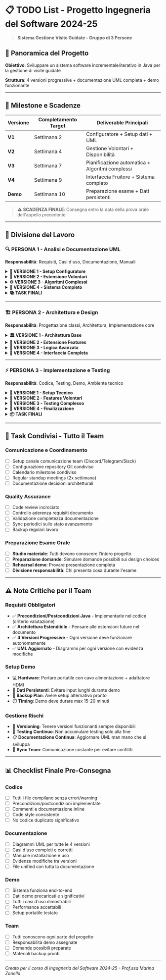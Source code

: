# 📋 TODO List - Progetto Ingegneria del Software 2024-25

> **Sistema Gestione Visite Guidate - Gruppo di 3 Persone**

## 🎯 Panoramica del Progetto

**Obiettivo**: Sviluppare un sistema software incrementale/iterativo in Java per la gestione di visite guidate

**Struttura**: 4 versioni progressive + documentazione UML completa + demo funzionante

---

## 📅 Milestone e Scadenze

| Versione | Completamento Target | Deliverable Principali |
|----------|---------------------|------------------------|
| **V1** | Settimana 2 | Configuratore + Setup dati + UML |
| **V2** | Settimana 4 | Gestione Volontari + Disponibilità |
| **V3** | Settimana 7 | Pianificazione automatica + Algoritmi complessi |
| **V4** | Settimana 9 | Interfaccia Fruitore + Sistema completo |
| **Demo** | Settimana 10 | Preparazione esame + Dati persistenti |

> ⚠️ **SCADENZA FINALE**: Consegna entro la data della prova orale dell'appello precedente

---

## 👥 Divisione del Lavoro

### 🔍 **PERSONA 1** - Analisi e Documentazione UML
**Responsabilità**: Requisiti, Casi d'uso, Documentazione, Manuali

<details>
<summary><strong>📝 VERSIONE 1 - Setup Configuratore</strong></summary>

#### Analisi Requisiti V1
- [ ] Studiare requisiti funzionali configuratore
- [ ] Identificare setup iniziale (ambito territoriale, luoghi, volontari)
- [ ] Definire flussi di autenticazione

#### Casi d'uso Testuali V1  
- [ ] UC: Autenticazione configuratore
- [ ] UC: Creazione ambito territoriale
- [ ] UC: Aggiunta luoghi di interesse
- [ ] UC: Registrazione volontari
- [ ] UC: Gestione tipi visita
- [ ] UC: Visualizzazione dati esistenti
- [ ] UC: Gestione date precluse

#### Diagrammi UML V1
- [ ] Diagramma casi d'uso V1
- [ ] Identificazione attori e relazioni
- [ ] Documentazione vincoli e precondizioni

</details>

<details>
<summary><strong>🔧 VERSIONE 2 - Estensione Volontari</strong></summary>

#### Casi d'uso Aggiuntivi V2
- [ ] UC: Autenticazione volontario
- [ ] UC: Dichiarazione disponibilità mensile
- [ ] UC: Modifica disponibilità esistente
- [ ] UC: Visualizzazione proprie disponibilità

#### Aggiornamento UML V2
- [ ] Integrare nuovi casi d'uso nel diagramma
- [ ] Evidenziare modifiche rispetto a V1
- [ ] Aggiornare relazioni tra attori

</details>

<details>
<summary><strong>⚙️ VERSIONE 3 - Algoritmi Complessi</strong></summary>

#### Documentazione Algoritmi
- [ ] Algoritmo pianificazione mensile visite
- [ ] Logica gestione vincoli temporali
- [ ] Regole assegnazione volontari
- [ ] Gestione effetti collaterali rimozioni

#### Casi d'uso Complessi V3
- [ ] UC: Pianificazione automatica mensile
- [ ] UC: Rimozione luoghi (con effetti collaterali)
- [ ] UC: Rimozione volontari (con gestione conflitti)
- [ ] UC: Rimozione tipi visita

</details>

<details>
<summary><strong>👤 VERSIONE 4 - Sistema Completo</strong></summary>

#### Casi d'uso Fruitore
- [ ] UC: Visualizzazione calendario visite
- [ ] UC: Iscrizione a visita confermata
- [ ] UC: Disdetta prenotazione
- [ ] UC: Gestione codice prenotazione

#### Finalizzazione UML
- [ ] Diagramma casi d'uso completo
- [ ] Documentazione finale tutti gli attori

</details>

<details>
<summary><strong>📚 TASK FINALI</strong></summary>

#### Documentazione Utente
- [ ] Manuale installazione ambiente
- [ ] Manuale utilizzo sistema
- [ ] Documentazione help inline
- [ ] Guida risoluzione problemi comuni

#### Raccolta Materiali
- [ ] Unificare documentazione in file unico
- [ ] Controllo formattazione e coerenza
- [ ] Revisione finale contenuti

</details>

---

### 🏗️ **PERSONA 2** - Architettura e Design
**Responsabilità**: Progettazione classi, Architettura, Implementazione core

<details>
<summary><strong>🏛️ VERSIONE 1 - Architettura Base</strong></summary>

#### Progettazione Sistema
- [ ] Definire architettura stand-alone
- [ ] Progettare separazione logica back-end/front-end
- [ ] Definire pattern architetturali utilizzati
- [ ] Pianificare estensibilità futura

#### Diagramma Classi V1
- [ ] Classe `Configuratore`
- [ ] Classe `Luogo` (con coordinate, descrizione)
- [ ] Classe `TipoVisita` (durata, numero partecipanti)
- [ ] Classe `Volontario` (con competenze)
- [ ] Relazioni e molteplicità
- [ ] Attributi e metodi principali

#### Implementazione Core V1
- [ ] Sistema autenticazione configuratore
- [ ] Gestione persistenza dati (file/database)
- [ ] Classi entità principali
- [ ] Validazione input dati

</details>

<details>
<summary><strong>🔄 VERSIONE 2 - Estensione Features</strong></summary>

#### Aggiornamento Architettura V2
- [ ] Aggiornare diagramma classi per volontari
- [ ] Classe `Disponibilita` (giorni/orari)
- [ ] Metodi gestione disponibilità
- [ ] Integrazione con sistema esistente

#### Implementazione V2
- [ ] Sistema autenticazione volontario
- [ ] Interfaccia dichiarazione disponibilità
- [ ] Validazione sovrapposizioni temporali
- [ ] Persistenza nuovi dati

</details>

<details>
<summary><strong>🧠 VERSIONE 3 - Logica Avanzata</strong></summary>

#### Algoritmi Pianificazione
- [ ] Classe `PianificatoreVisite`
- [ ] Algoritmo ottimizzazione assegnazioni
- [ ] Gestione vincoli multipli (tempo, competenze, disponibilità)
- [ ] Sistema notifiche conflitti

#### Gestione Rimozioni
- [ ] Algoritmo cascata effetti rimozione luoghi
- [ ] Gestione cancellazione volontari con visite assegnate
- [ ] Sistema backup/rollback operazioni critiche
- [ ] Validazione consistenza dati

#### Refactoring
- [ ] Ottimizzare design per performance
- [ ] Implementare pattern Strategy per algoritmi
- [ ] Preparare architettura per V4

</details>

<details>
<summary><strong>🎨 VERSIONE 4 - Interfaccia Completa</strong></summary>

#### Front-end Fruitore
- [ ] Classe `Fruitore`
- [ ] Interfaccia calendario visite
- [ ] Sistema prenotazioni con codici
- [ ] Gestione disdette e modifiche

#### Finalizzazione
- [ ] Diagramma classi finale completo
- [ ] Documentazione design decisions
- [ ] Code review architettura
- [ ] Preparazione per demo

</details>

---

### ⚡ **PERSONA 3** - Implementazione e Testing
**Responsabilità**: Codice, Testing, Demo, Ambiente tecnico

<details>
<summary><strong>🔧 VERSIONE 1 - Setup Tecnico</strong></summary>

#### Setup Progetto
- [ ] Configurare ambiente Java (JDK, IDE)
- [ ] Setup sistema build (Maven/Gradle)
- [ ] Struttura directory progetto
- [ ] Configurare Git repository
- [ ] Setup CI/CD se necessario

#### Persistenza e I/O
- [ ] Sistema salvataggio/caricamento dati
- [ ] Interfaccia utente testuale
- [ ] Gestione file configurazione
- [ ] Logging e debugging tools

#### Testing V1
- [ ] Unit test classi base
- [ ] Test autenticazione configuratore
- [ ] Test CRUD operazioni base
- [ ] Validazione persistenza dati

</details>

<details>
<summary><strong>🔄 VERSIONE 2 - Features Volontari</strong></summary>

#### Implementazione V2
- [ ] Sistema gestione volontari completo
- [ ] Validazione input disponibilità
- [ ] Interfaccia utente per volontari
- [ ] Integrazione con dati esistenti

#### Testing V2
- [ ] Test autenticazione volontario
- [ ] Test gestione disponibilità
- [ ] Test integrazione V1-V2
- [ ] Regression testing
- [ ] Performance testing base

</details>

<details>
<summary><strong>🧪 VERSIONE 3 - Testing Complesso</strong></summary>

#### Testing Algoritmi
- [ ] Test pianificazione mensile
- [ ] Test edge cases algoritmi
- [ ] Test gestione rimozioni e cascate
- [ ] Test vincoli temporali complessi
- [ ] Test scenarios limite (no disponibilità, conflitti)

#### Preparazione Dati Demo
- [ ] **2 Configuratori** con credenziali test
- [ ] **2 Volontari** con disponibilità varie
- [ ] **3 Fruitori** (per test prenotazioni)
- [ ] **2 Luoghi** con descrizioni complete
- [ ] **3 Tipi visita** diversi
- [ ] **5 Visite proposte**, 2 confermate, 1 cancellata
- [ ] Dataset persistente per demo rapida

</details>

<details>
<summary><strong>🚀 VERSIONE 4 - Finalizzazione</strong></summary>

#### Implementazione Front-end
- [ ] Interfaccia fruitore completa
- [ ] Sistema iscrizioni con codici
- [ ] Gestione disdette
- [ ] Notifiche e feedback utente

#### Testing Finale
- [ ] End-to-end testing tutti i flussi
- [ ] User acceptance testing
- [ ] Performance testing carico
- [ ] Security testing basic
- [ ] Cross-platform testing

#### Preparazione Demo
- [ ] Script dimostrazione completa
- [ ] Setup portatile con ambiente
- [ ] Test su macchina pulita
- [ ] Backup dati demo
- [ ] Documentazione troubleshooting

</details>

<details>
<summary><strong>📦 TASK FINALI</strong></summary>

#### Packaging e Delivery
- [ ] Creazione eseguibili (.jar)
- [ ] Packaging codice sorgente
- [ ] Preparazione file README
- [ ] Upload materiali su Moodle
- [ ] Verifica integrità file consegnati

</details>

---

## 🤝 Task Condivisi - Tutto il Team

### Comunicazione e Coordinamento
- [ ] Setup canale comunicazione team (Discord/Telegram/Slack)
- [ ] Configurazione repository Git condiviso
- [ ] Calendario milestone condiviso
- [ ] Regular standup meetings (2x settimana)
- [ ] Documentazione decisioni architetturali

### Quality Assurance
- [ ] Code review incrociato
- [ ] Controllo aderenza requisiti documento
- [ ] Validazione completezza documentazione
- [ ] Sync periodici sullo stato avanzamento
- [ ] Backup regolari lavoro

### Preparazione Esame Orale
- [ ] **Studio materiale**: Tutti devono conoscere l'intero progetto
- [ ] **Preparazione domande**: Simulare domande possibili sui design choices
- [ ] **Rehearsal demo**: Provare presentazione completa
- [ ] **Divisione responsabilità**: Chi presenta cosa durante l'esame

---

## ⚠️ Note Critiche per il Team

### Requisiti Obbligatori
- ✅ **Precondizioni/Postcondizioni Java** - Implementarle nel codice (criterio valutazione)
- ✅ **Architettura Estendibile** - Pensare alle estensioni future nel documento
- ✅ **4 Versioni Progressive** - Ogni versione deve funzionare autonomamente
- ✅ **UML Aggiornato** - Diagrammi per ogni versione con evidenza modifiche

### Setup Demo
- 💻 **Hardware**: Portare portatile con cavo alimentazione + adattatore HDMI
- 💾 **Dati Persistenti**: Evitare input lunghi durante demo
- 🔧 **Backup Plan**: Avere setup alternativo pronto
- ⏱️ **Timing**: Demo deve durare max 15-20 minuti

### Gestione Rischi
- 🔄 **Versioning**: Tenere versioni funzionanti sempre disponibili
- 🧪 **Testing Continuo**: Non accumulare testing solo alla fine
- 📋 **Documentazione Continua**: Aggiornare UML man mano che si sviluppa
- 🤝 **Sync Team**: Comunicazione costante per evitare conflitti

---

## 📊 Checklist Finale Pre-Consegna

### Codice
- [ ] Tutti i file compilano senza errori/warning
- [ ] Precondizioni/postcondizioni implementate
- [ ] Commenti e documentazione inline
- [ ] Code style consistente
- [ ] No codice duplicato significativo

### Documentazione  
- [ ] Diagrammi UML per tutte le 4 versioni
- [ ] Casi d'uso completi e corretti
- [ ] Manuale installazione e uso
- [ ] Evidenze modifiche tra versioni
- [ ] File unified con tutta la documentazione

### Demo
- [ ] Sistema funziona end-to-end
- [ ] Dati demo precaricati e significativi
- [ ] Tutti i casi d'uso dimostrabili
- [ ] Performance accettabili
- [ ] Setup portatile testato

### Team
- [ ] Tutti conoscono ogni parte del progetto
- [ ] Responsabilità demo assegnate
- [ ] Domande possibili preparate
- [ ] Materiali backup pronti

---

*Creato per il corso di Ingegneria del Software 2024-25 - Prof.ssa Marina Zanella*

